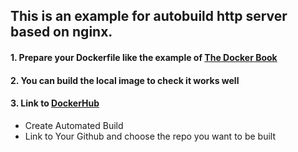 ## This is an example for autobuild http server based on nginx.

#### 1. Prepare your Dockerfile like the example of [The Docker Book](https://github.com/jamtur01/dockerbook-code/blob/master/code/5/website/Dockerfile)

#### 2. You can build the local image to check it works well

#### 3. Link to [DockerHub](https://hub.docker.com/r/angeldsphinx/autobuildhttp/)
- Create Automated Build
- Link to Your Github and choose the repo you want to be built

